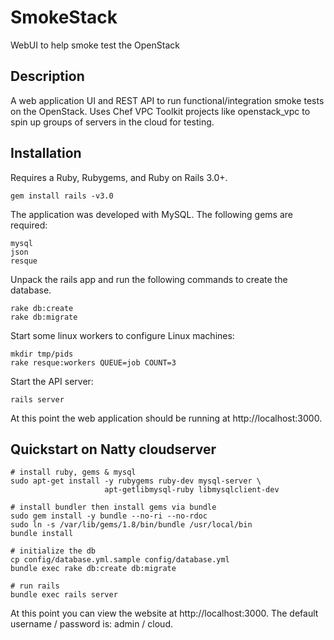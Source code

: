 # SmokeStack

WebUI to help smoke test the OpenStack

## Description

A web application UI and REST API to run functional/integration smoke tests
on the OpenStack. Uses Chef VPC Toolkit projects like openstack_vpc to spin 
up groups of servers in the cloud for testing.

## Installation

Requires a Ruby, Rubygems, and Ruby on Rails 3.0+.

    gem install rails -v3.0

The application was developed with MySQL. The following gems are required:

    mysql
    json
    resque

Unpack the rails app and run the following commands to create the database.

    rake db:create
    rake db:migrate

Start some linux workers to configure Linux machines:

    mkdir tmp/pids
    rake resque:workers QUEUE=job COUNT=3

Start the API server:

    rails server

At this point the web application should be running at http://localhost:3000.

## Quickstart on Natty cloudserver

    # install ruby, gems & mysql
    sudo apt-get install -y rubygems ruby-dev mysql-server \
                         apt-getlibmysql-ruby libmysqlclient-dev

    # install bundler then install gems via bundle
    sudo gem install -y bundle --no-ri --no-rdoc
    sudo ln -s /var/lib/gems/1.8/bin/bundle /usr/local/bin
    bundle install

    # initialize the db
    cp config/database.yml.sample config/database.yml
    bundle exec rake db:create db:migrate

    # run rails
    bundle exec rails server

At this point you can view the website at http://localhost:3000.  The default 
username / password is: admin / cloud.
